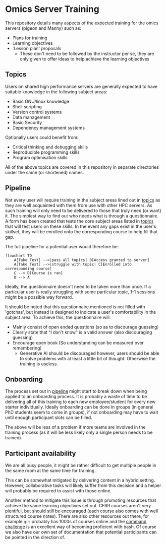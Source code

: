 # Omics Server Training

This repository details many aspects of the expected training for the omics
servers (pigeon and Manny) such as:

- Plans for training
- Learning objectives
- 'Lesson plan' proposals
    - These don't need to be followed by the instructor per se, they are only
    given to offer ideas to help achieve the learning objectives

## Topics

Users on shared high performance servers are generally expected to have
suitable knowledge in the following subject areas:

- Basic GNU/linux knowledge
- Shell scripting
- Version control systems
- Data management
- Basic Security
- Dependency management systems

Optionally users could benefit from:

- Critical thinking and debugging skills
- Reproducible programming skills
- Program optimisation skills

All of the above topics are covered in this repository in separate directories
under the same (or shortened) names.

## Pipeline

Not every user will require training in the subject areas lined out in
[topics](#topics) as they are well acquainted with them from use with other HPC
servers. As such training will only need to be delivered to those that truly
need (or want) it. The simplest way to find out who needs what is through a
questionnaire. A form has been created that tests the core subject areas listed
in [topics](#topics) that will test users on these skills. In the event any
gaps exist in the user's skillset, they will be enrolled onto the corresponding
course to help fill that gap.

The full pipeline for a potential user would therefore be:

```mermaid
flowchart TD
    A[Take Test] -->|pass all topics| B[Access granted to server]
    A[Take Test] -->|struggle with topic| C[Enrolled into corresponding course]
    C --> D[Course is ran]
    D --> A
```

Ideally, the questionnaire doesn't need to be taken more than once. If a
particular user is really struggling with some particular topic, 1-1 sessions
might be a possible way forward.

It should be noted that this questionnaire mentioned is not filled with
'gotchas', but instead is designed to indicate a user's comfortability in the
subject area. To achieve this, the questionnaire will:

- Mainly consist of open ended questions (so as to discourage guessing)
- Clearly state that "I don't know" is a valid answer (also discouraging
guessing)
- Encourage open book (So understanding can be measured over remembering)
    - Generative AI should be discouraged however, users should be able to
    solve problems with at least a little bit of thought. Otherwise the
    training is useless.

## Onboarding

The process set out in [pipeline](#pipeline) might start to break down when
being applied to an onboarding process. It is probably a waste of time to be
delivering all of this training to each new employee/student for every new
starter individually. Ideally onboarding can be done in groups (in general
PhD students seem to come in groups), if not onboarding may have to wait until
enough participant slots can be filled.

The above will be less of a problem if more teams are involved in the training
process (as it will be less likely only a single person needs to be trained).

## Participant availability

We are all busy people, it might be rather difficult to get multiple people in
the same room at the same time for training.

This can be somewhat mitigated by delivering content in a hybrid setting.
However, collaborative tasks will likely suffer from this decision and a helper
will probably be required to assist with those online.

Another method to mitigate this issue is through promoting resources that
achieve the same learning objectives set out. CFRR courses aren't very
plentiful, but should still be encouraged (each course also comes with well
structured course notes). There are also other resources out there, for example
`git` probably has 1000s of courses online and the 
[command challenge](www.commandchallenge.com) is an excellent way of becoming
proficient with bash. Of course we also have our own set of documentation that
potential participants can be pointed in the direction of.

